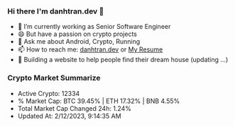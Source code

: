 ### Hi there I'm danhtran.dev 👋

- 🔭 I’m currently working as Senior Software Engineer
- 😄 But have a passion on crypto projects
- 💬 Ask me about Android, Crypto, Running 
- 📫 How to reach me: <a href="https://danhtran.dev" target="_blank">danhtran.dev</a> or <a href="Dan-Resume.pdf" target="_blank">My Resume</a>
- 🌱 Building a website to help people find their dream house (updating ...)

### Crypto Market Summarize
- Active Crypto: 12334
- % Market Cap: BTC 39.45% | ETH 17.32% | BNB 4.55%
- Total Market Cap Changed 24h: 1.24%
- Updated At: 2/12/2023, 9:14:35 AM
